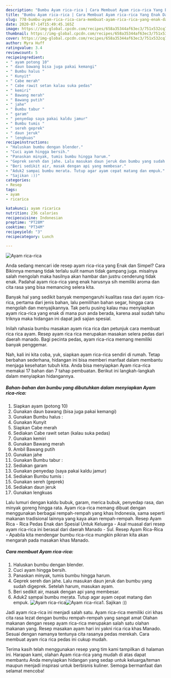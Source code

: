 ```yaml
---
description: "Bumbu Ayam rica-rica | Cara Membuat Ayam rica-rica Yang Enak Dan Mudah"
title: "Bumbu Ayam rica-rica | Cara Membuat Ayam rica-rica Yang Enak Dan Mudah"
slug: 778-bumbu-ayam-rica-rica-cara-membuat-ayam-rica-rica-yang-enak-dan-mudah
date: 2020-07-14T15:49:45.165Z
image: https://img-global.cpcdn.com/recipes/658a35344af63ec3/751x532cq70/ayam-rica-rica-foto-resep-utama.jpg
thumbnail: https://img-global.cpcdn.com/recipes/658a35344af63ec3/751x532cq70/ayam-rica-rica-foto-resep-utama.jpg
cover: https://img-global.cpcdn.com/recipes/658a35344af63ec3/751x532cq70/ayam-rica-rica-foto-resep-utama.jpg
author: Myra Huff
ratingvalue: 3.4
reviewcount: 5
recipeingredient:
- " ayam potong 10"
- " daun bawang bisa juga pakai kemangi"
- " Bumbu halus "
- " Kunyit"
- " Cabe merah"
- " Cabe rawit setan kalau suka pedas"
- " kemiri"
- " Bawang merah"
- " Bawang putih"
- " jahe"
- " Bumbu tabur "
- " garam"
- " penyedap saya pakai kaldu jamur"
- " Bumbu tumis "
- " sereh geprek"
- " daun jeruk"
- " lengkuas"
recipeinstructions:
- "Haluskan bumbu dengan blender."
- "Cuci ayam hingga bersih."
- "Panaskan minyak, tumis bumbu hingga harum."
- "Geprek sereh dan jahe. Lalu masukan daun jeruk dan bumbu yang sudah digeprek. Setelah harum, masukan ayam."
- "Beri sedikit air, masak dengan api yang membesar."
- "Aduk2 sampai bumbu merata. Tutup agar ayam cepat matang dan empuk."
- "Sajikan :))"
categories:
- Resep
tags:
- ayam
- ricarica

katakunci: ayam ricarica 
nutrition: 236 calories
recipecuisine: Indonesian
preptime: "PT28M"
cooktime: "PT34M"
recipeyield: "3"
recipecategory: Lunch

---
```



![Ayam rica-rica](https://img-global.cpcdn.com/recipes/658a35344af63ec3/751x532cq70/ayam-rica-rica-foto-resep-utama.jpg)

Anda sedang mencari ide resep ayam rica-rica yang Enak dan Simpel? Cara Bikinnya memang tidak terlalu sulit namun tidak gampang juga. misalnya salah mengolah maka hasilnya akan hambar dan justru cenderung tidak enak. Padahal ayam rica-rica yang enak harusnya sih memiliki aroma dan cita rasa yang bisa memancing selera kita.

Banyak hal yang sedikit banyak mempengaruhi kualitas rasa dari ayam rica-rica, pertama dari jenis bahan, lalu pemilihan bahan segar, hingga cara mengolah dan menyajikannya. Tak perlu pusing kalau mau menyiapkan ayam rica-rica yang enak di mana pun anda berada, karena asal sudah tahu triknya maka hidangan ini dapat jadi sajian spesial.

Inilah rahasia bumbu masakan ayam rica rica dan petunjuk cara membuat rica rica ayam. Resep ayam rica rica merupakan masakan selera pedas dari daerah manado. Bagi pecinta pedas, ayam rica-rica memang memiliki banyak penggemar.


Nah, kali ini kita coba, yuk, siapkan ayam rica-rica sendiri di rumah. Tetap berbahan sederhana, hidangan ini bisa memberi manfaat dalam membantu menjaga kesehatan tubuh kita. Anda bisa menyiapkan Ayam rica-rica memakai 17 bahan dan 7 tahap pembuatan. Berikut ini langkah-langkah dalam menyiapkan hidangannya.

<!--inarticleads1-->

##### Bahan-bahan dan bumbu yang dibutuhkan dalam menyiapkan Ayam rica-rica:

1. Siapkan  ayam (potong 10)
1. Gunakan  daun bawang (bisa juga pakai kemangi)
1. Gunakan  Bumbu halus :
1. Gunakan  Kunyit
1. Siapkan  Cabe merah
1. Sediakan  Cabe rawit setan (kalau suka pedas)
1. Gunakan  kemiri
1. Gunakan  Bawang merah
1. Ambil  Bawang putih
1. Gunakan  jahe
1. Gunakan  Bumbu tabur :
1. Sediakan  garam
1. Gunakan  penyedap (saya pakai kaldu jamur)
1. Sediakan  Bumbu tumis :
1. Gunakan  sereh (geprek)
1. Sediakan  daun jeruk
1. Gunakan  lengkuas


Lalu lumuri dengan kaldu bubuk, garam, merica bubuk, penyedap rasa, dan minyak goreng hingga rata. Ayam rica-rica memang dibuat dengan menggunakan berbagai rempah-rempah yang khas Indonesia, sama seperti makanan tradisional lainnya yang kaya akan rempah-rempah. Resep Ayam Rica - Rica Pedas Enak dan Spesial Untuk Keluarga - Asal muasal dari resep ayam rica-rica ini berasal dari daerah Manado - Sul. Resep Ayam Rica-Rica - Apabila kita mendengar bumbu rica-rica mungkin pikiran kita akan mengarah pada masakan khas Manado. 

<!--inarticleads2-->

##### Cara membuat Ayam rica-rica:

1. Haluskan bumbu dengan blender.
1. Cuci ayam hingga bersih.
1. Panaskan minyak, tumis bumbu hingga harum.
1. Geprek sereh dan jahe. Lalu masukan daun jeruk dan bumbu yang sudah digeprek. Setelah harum, masukan ayam.
1. Beri sedikit air, masak dengan api yang membesar.
1. Aduk2 sampai bumbu merata. Tutup agar ayam cepat matang dan empuk.
<img src="//assets-global.cpcdn.com/assets/icons/button_play-2c75c40dde080a61004c1f40b05d8f140eaff45d7e9e6481dc71c63d2e7c4909.png" alt="Ayam rica-rica"><img src="//assets-global.cpcdn.com/assets/icons/button_play-2c75c40dde080a61004c1f40b05d8f140eaff45d7e9e6481dc71c63d2e7c4909.png" alt="Ayam rica-rica">1. Sajikan :))


Jadi ayam rica-rica ini menjadi salah satu. Ayam rica-rica memiliki ciri khas cita rasa lezat dengan bumbu rempah-rempah yang sangat amat Olahan makanan dengan resep ayam rica-rica merupakan salah satu olahan makanan yang. Resep masakan ayam hari ini yakni rica rica khas Manado. Sesuai dengan namanya tentunya cita rasanya pedas merekah. Cara membuat ayam rica rica pedas ini cukup mudah. 

Terima kasih telah menggunakan resep yang tim kami tampilkan di halaman ini. Harapan kami, olahan Ayam rica-rica yang mudah di atas dapat membantu Anda menyiapkan hidangan yang sedap untuk keluarga/teman maupun menjadi inspirasi untuk berbisnis kuliner. Semoga bermanfaat dan selamat mencoba!
